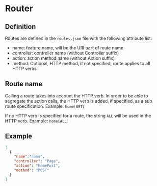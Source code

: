 # Router
## Definition
Routes are defined in the `routes.json` file with the following attribute list:

* name: feature name, will be the URI part of route name
* controller: controller name (without Controller suffix)
* action: action method name (without Action suffix)
* method: Optional, HTTP method, if not specified, route applies to all HTTP verbs

## Route name
Calling a route takes into account the HTTP verb. In order to be able to segregate the action calls, the HTTP verb is added, if specified, as a sub route specification.
Example: `home[GET]`

If no HTTP verb is specified for a route, the string `ALL` will be used in the HTTP verb.
Example: `home[ALL]`

## Example
``` json
[  
  {
    "name":"home",
    "controller": "Page",
    "action": "homePost",
    "method": "POST"
  }
]
```